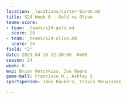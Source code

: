 ```yaml
---
location: _locations/carter-baron.md
title: S24 Week 6 - Gold vs Olive
teams-score:
- team: _teams/s24-gold.md
  score: 20
- team: _teams/s24-olive.md
  score: 26
field: "2"
date: 2023-04-16 12:30:00 -0400
season: 24
week: 6
mvp: Brian Hotchkiss, Joe Owens
game-ball: Francisco H., Ashley S.
sportsperson: Jake Backers, Travis Meuwissen

---
```

